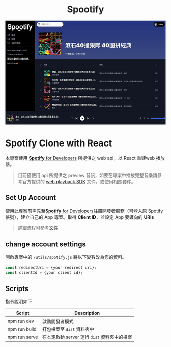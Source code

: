 <h1 align="center">
  Spootify
</h1>

<p align="center">
  <img src="https://raw.githubusercontent.com/aloysse/spootify/2f89bc0653065c2a1266a2d9ed46dd3e72e7dcf8/spootify-cover.jpg">
</p>

# Spotify Clone with React

本專案使用 [**Spotify** for Developers](https://developer.spotify.com/) 所提供之 web api，以 React 重建web 播放器。

> 目前僅使用 api 所提供之 preview 音訊，如要在專案中播放完整音樂請參考官方提供的 [web playback SDK](https://developer.spotify.com/documentation/web-playback-sdk/quick-start/) 文件，或使用相關套件。


## Set Up Account

使用此專案前需先至[**Spotify** for Developers](https://developer.spotify.com/dashboard/)註冊開發者服務（可登入原 Spotify 帳號），建立自己的 App 專案。取得 **Client ID**，並設定 App 要導向的 **URIs**

> 詳細流程可參考[文件](https://developer.spotify.com/documentation/general/guides/authorization/app-settings/) 


## change account settings

開啟專案中的 `/utils/spotify.js` 將以下變數改為您的資料。

```js
const redirectUri = {your redirect uri};
const clientId = {your client id};
```

## Scripts

指令說明如下

| Script        | Description                                  |
| ------------- | -------------------------------------------- |
| npm run dev   | 啟動開發者模式                               |
| npm run build | 打包檔案至 `dist` 資料夾中                   |
| npm run serve | 在本定啟動 server 運行 `dist` 資料夾中的檔案 |